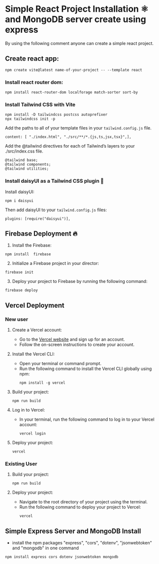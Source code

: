 # Simple React Project Installation ⚛️ and MongoDB server create using express

By using the following comment anyone can create a simple react project.

## Create react app:

```shell
npm create vite@latest name-of-your-project -- --template react
```
### Install react router dom:
```shell
npm install react-router-dom localforage match-sorter sort-by
```
### Install Tailwind CSS with Vite 
```shell
npm install -D tailwindcss postcss autoprefixer
npx tailwindcss init -p
```
Add the paths to all of your template files in your `tailwind.config.js` file.
```plaintext
content: [ "./index.html", "./src/**/*.{js,ts,jsx,tsx}",],
```
 Add the @tailwind directives for each of Tailwind’s layers to your ./src/index.css file.
```plaintext
@tailwind base;
@tailwind components;
@tailwind utilities;
```
### Install daisyUI as a Tailwind CSS plugin 🌼 
Install daisyUI:
```shell
npm i daisyui
```
Then add daisyUI to your `tailwind.config.js` files:
```plaintext
plugins: [require("daisyui")],
```
## Firebase Deployment 🔥 
1. Install the Firebase:

```shell
npm install  firebase
```
2. Initialize a Firebase project in your director:
```shell
firebase init
```

3. Deploy your project to Firebase by running the following command:
```shell
firebase deploy
```
## Vercel Deployment
### New user

1. Create a Vercel account:
   - Go to the [Vercel website](https://vercel.com) and sign up for an account.
   - Follow the on-screen instructions to create your account.

2. Install the Vercel CLI:
   - Open your terminal or command prompt.
   - Run the following command to install the Vercel CLI globally using npm:
     ```shell
     npm install -g vercel
     ```

3. Build your project:
   
     ```shell
     npm run build
     ```

4. Log in to Vercel:
   - In your terminal, run the following command to log in to your Vercel account:
     ```shell
     vercel login
     ```

5. Deploy your project:
     ```shell
     vercel
     ```
 ### Existing User

1. Build your project:
     ```shell
     npm run build
     ```

2. Deploy your project:
   - Navigate to the root directory of your project using the terminal.
   - Run the following command to deploy your project to Vercel:
     ```shell
     vercel
     ```
  
## Simple Express Server and MongoDB Install 
- install the npm packages "express", "cors", "dotenv", "jsonwebtoken" and "mongodb" in one command
```shell
npm install express cors dotenv jsonwebtoken mongodb
```
